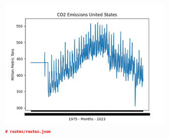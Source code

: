 ![alt text](https://github.com/nand0p/heat/blob/master/eia/pollution.png?raw=true)

```json
# routes/routes.json
```


